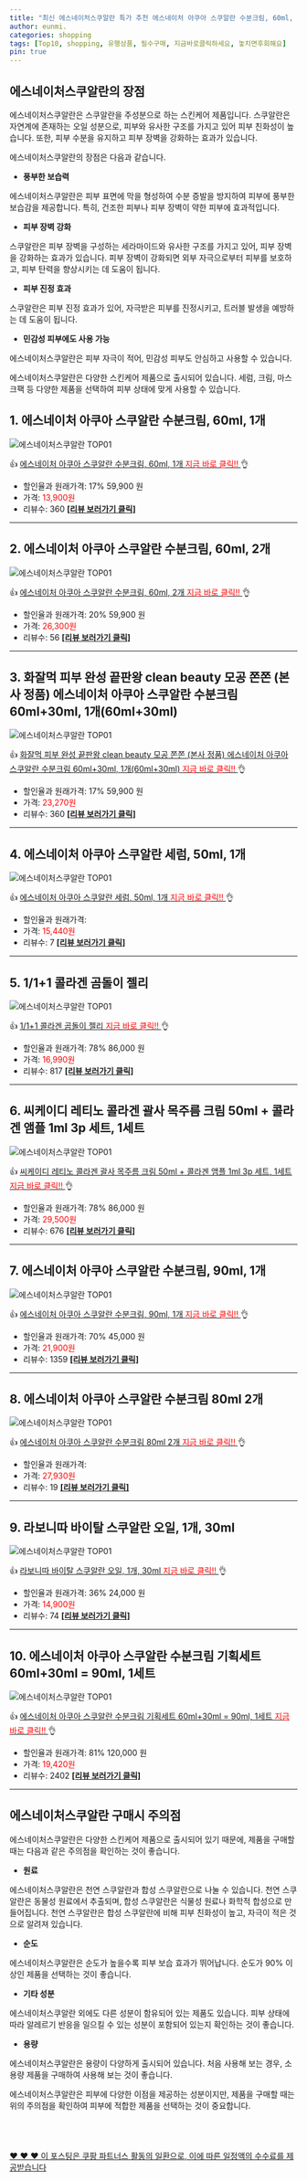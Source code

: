 ```yaml
---
title: "최신 에스네이처스쿠알란 특가 추천 에스네이처 아쿠아 스쿠알란 수분크림, 60ml, 1개 비교 장점"
author: eunmi.
categories: shopping
tags: [Top10, shopping, 유행상품, 필수구매, 지금바로클릭하세요, 놓치면후회해요]
pin: true
---
```

## 에스네이처스쿠알란의 장점

에스네이처스쿠알란은 스쿠알란을 주성분으로 하는 스킨케어 제품입니다. 스쿠알란은 자연계에 존재하는 오일 성분으로, 피부와 유사한 구조를 가지고 있어 피부 친화성이 높습니다. 또한, 피부 수분을 유지하고 피부 장벽을 강화하는 효과가 있습니다.

에스네이처스쿠알란의 장점은 다음과 같습니다.

* **풍부한 보습력**

에스네이처스쿠알란은 피부 표면에 막을 형성하여 수분 증발을 방지하여 피부에 풍부한 보습감을 제공합니다. 특히, 건조한 피부나 피부 장벽이 약한 피부에 효과적입니다.

* **피부 장벽 강화**

스쿠알란은 피부 장벽을 구성하는 세라마이드와 유사한 구조를 가지고 있어, 피부 장벽을 강화하는 효과가 있습니다. 피부 장벽이 강화되면 외부 자극으로부터 피부를 보호하고, 피부 탄력을 향상시키는 데 도움이 됩니다.

* **피부 진정 효과**

스쿠알란은 피부 진정 효과가 있어, 자극받은 피부를 진정시키고, 트러블 발생을 예방하는 데 도움이 됩니다.

* **민감성 피부에도 사용 가능**

에스네이처스쿠알란은 피부 자극이 적어, 민감성 피부도 안심하고 사용할 수 있습니다.

에스네이처스쿠알란은 다양한 스킨케어 제품으로 출시되어 있습니다. 세럼, 크림, 마스크팩 등 다양한 제품을 선택하여 피부 상태에 맞게 사용할 수 있습니다.

   

## 1. 에스네이처 아쿠아 스쿠알란 수분크림, 60ml, 1개

![에스네이처스쿠알란 TOP01](https://thumbnail9.coupangcdn.com/thumbnails/remote/230x230ex/image/retail/images/2020/08/28/16/0/2379b824-007c-4b2d-9948-6695de0c9baa.jpg)


👍 [에스네이처 아쿠아 스쿠알란 수분크림, 60ml, 1개 <font color=red> 지금 바로 클릭!! </font> ](https://link.coupang.com/re/AFFSDP?lptag=AF3617701&subid=GithubCoopas&pageKey=2058194984&traceid=V0-153&itemId=3498238376&vendorItemId=71484435617) 👌 


- 할인율과 원래가격: 17%  59,900   원
- 가격: <span style='color:red'>13,900원</span>
- 리뷰수: 360  [**[리뷰 보러가기 클릭]**](https://link.coupang.com/re/AFFSDP?lptag=AF3617701&subid=GithubCoopas&pageKey=2058194984&traceid=V0-153&itemId=3498238376&vendorItemId=71484435617)

---


   

## 2. 에스네이처 아쿠아 스쿠알란 수분크림, 60ml, 2개

![에스네이처스쿠알란 TOP01](https://thumbnail10.coupangcdn.com/thumbnails/remote/230x230ex/image/retail/images/fd9a5b2b-03a9-4a74-b05d-e9d3563b63031021869776929399659.png)


👍 [에스네이처 아쿠아 스쿠알란 수분크림, 60ml, 2개 <font color=red> 지금 바로 클릭!! </font> ](https://link.coupang.com/re/AFFSDP?lptag=AF3617701&subid=GithubCoopas&pageKey=2058194984&traceid=V0-153&itemId=19167892825&vendorItemId=86286194587) 👌 


- 할인율과 원래가격: 20%  59,900   원
- 가격: <span style='color:red'>26,300원</span>
- 리뷰수: 56  [**[리뷰 보러가기 클릭]**](https://link.coupang.com/re/AFFSDP?lptag=AF3617701&subid=GithubCoopas&pageKey=2058194984&traceid=V0-153&itemId=19167892825&vendorItemId=86286194587)

---


   

## 3. 화잘먹 피부 완성 끝판왕 clean beauty 모공 쫀쫀 (본사 정품) 에스네이처 아쿠아 스쿠알란 수분크림 60ml+30ml, 1개(60ml+30ml)

![에스네이처스쿠알란 TOP01](https://thumbnail8.coupangcdn.com/thumbnails/remote/230x230ex/image/vendor_inventory/e7c2/e2c942ea62fba3db389bb859d7ef71e159ae8da1953241d46367b1f853d0.png)


👍 [화잘먹 피부 완성 끝판왕 clean beauty 모공 쫀쫀 (본사 정품) 에스네이처 아쿠아 스쿠알란 수분크림 60ml+30ml, 1개(60ml+30ml) <font color=red> 지금 바로 클릭!! </font> ](https://link.coupang.com/re/AFFSDP?lptag=AF3617701&subid=GithubCoopas&pageKey=7667584162&traceid=V0-153&itemId=20445245153&vendorItemId=87525798027) 👌 


- 할인율과 원래가격: 17%  59,900   원
- 가격: <span style='color:red'>23,270원</span>
- 리뷰수: 360  [**[리뷰 보러가기 클릭]**](https://link.coupang.com/re/AFFSDP?lptag=AF3617701&subid=GithubCoopas&pageKey=7667584162&traceid=V0-153&itemId=20445245153&vendorItemId=87525798027)

---


   

## 4. 에스네이처 아쿠아 스쿠알란 세럼, 50ml, 1개

![에스네이처스쿠알란 TOP01](https://thumbnail8.coupangcdn.com/thumbnails/remote/230x230ex/image/retail/images/3059092957059257-4edf91a0-da72-4424-9d13-d664a90642a7.jpg)


👍 [에스네이처 아쿠아 스쿠알란 세럼, 50ml, 1개 <font color=red> 지금 바로 클릭!! </font> ](https://link.coupang.com/re/AFFSDP?lptag=AF3617701&subid=GithubCoopas&pageKey=6592565800&traceid=V0-153&itemId=14882343052&vendorItemId=82121229000) 👌 


- 할인율과 원래가격: 
- 가격: <span style='color:red'>15,440원</span>
- 리뷰수: 7  [**[리뷰 보러가기 클릭]**](https://link.coupang.com/re/AFFSDP?lptag=AF3617701&subid=GithubCoopas&pageKey=6592565800&traceid=V0-153&itemId=14882343052&vendorItemId=82121229000)

---


   

## 5. 1/1+1 콜라겐 곰돌이 젤리

![에스네이처스쿠알란 TOP01](https://thumbnail7.coupangcdn.com/thumbnails/remote/230x230ex/image/vendor_inventory/adf3/76369225bbf027ca3ea8d3772504c70e249cc391679fb4046be149acd86a.png)


👍 [1/1+1 콜라겐 곰돌이 젤리 <font color=red> 지금 바로 클릭!! </font> ](https://link.coupang.com/re/AFFSDP?lptag=AF3617701&subid=GithubCoopas&pageKey=7700325453&traceid=V0-153&itemId=20615417932&vendorItemId=87699978066) 👌 


- 할인율과 원래가격: 78%  86,000   원
- 가격: <span style='color:red'>16,990원</span>
- 리뷰수: 817  [**[리뷰 보러가기 클릭]**](https://link.coupang.com/re/AFFSDP?lptag=AF3617701&subid=GithubCoopas&pageKey=7700325453&traceid=V0-153&itemId=20615417932&vendorItemId=87699978066)

---


   

## 6. 씨케이디 레티노 콜라겐 괄사 목주름 크림 50ml + 콜라겐 앰플 1ml 3p 세트, 1세트

![에스네이처스쿠알란 TOP01](https://thumbnail10.coupangcdn.com/thumbnails/remote/230x230ex/image/retail/images/2023/05/10/17/4/45d7471e-c8d3-423e-bc05-a10230ad09e1.jpg)


👍 [씨케이디 레티노 콜라겐 괄사 목주름 크림 50ml + 콜라겐 앰플 1ml 3p 세트, 1세트 <font color=red> 지금 바로 클릭!! </font> ](https://link.coupang.com/re/AFFSDP?lptag=AF3617701&subid=GithubCoopas&pageKey=7325691924&traceid=V0-153&itemId=18797465462&vendorItemId=85928341966) 👌 


- 할인율과 원래가격: 78%  86,000   원
- 가격: <span style='color:red'>29,500원</span>
- 리뷰수: 676  [**[리뷰 보러가기 클릭]**](https://link.coupang.com/re/AFFSDP?lptag=AF3617701&subid=GithubCoopas&pageKey=7325691924&traceid=V0-153&itemId=18797465462&vendorItemId=85928341966)

---


   

## 7. 에스네이처 아쿠아 스쿠알란 수분크림, 90ml, 1개

![에스네이처스쿠알란 TOP01](https://thumbnail10.coupangcdn.com/thumbnails/remote/230x230ex/image/vendor_inventory/5eeb/172063a861d529adbfad4f83e0820e83247bb4b5c703356413a59817c9f8.jpg)


👍 [에스네이처 아쿠아 스쿠알란 수분크림, 90ml, 1개 <font color=red> 지금 바로 클릭!! </font> ](https://link.coupang.com/re/AFFSDP?lptag=AF3617701&subid=GithubCoopas&pageKey=2058194984&traceid=V0-153&itemId=19954798943&vendorItemId=87053744466) 👌 


- 할인율과 원래가격: 70%  45,000   원
- 가격: <span style='color:red'>21,900원</span>
- 리뷰수: 1359  [**[리뷰 보러가기 클릭]**](https://link.coupang.com/re/AFFSDP?lptag=AF3617701&subid=GithubCoopas&pageKey=2058194984&traceid=V0-153&itemId=19954798943&vendorItemId=87053744466)

---


   

## 8. 에스네이처 아쿠아 스쿠알란 수분크림 80ml 2개

![에스네이처스쿠알란 TOP01](https://thumbnail9.coupangcdn.com/thumbnails/remote/230x230ex/image/vendor_inventory/6b9a/e84d796e11a7f9b74342b2f1c355e024b4d55a5988c1319d8d86d195a922.jpg)


👍 [에스네이처 아쿠아 스쿠알란 수분크림 80ml 2개 <font color=red> 지금 바로 클릭!! </font> ](https://link.coupang.com/re/AFFSDP?lptag=AF3617701&subid=GithubCoopas&pageKey=2058194984&traceid=V0-153&itemId=16093987610&vendorItemId=86348539302) 👌 


- 할인율과 원래가격: 
- 가격: <span style='color:red'>27,930원</span>
- 리뷰수: 19  [**[리뷰 보러가기 클릭]**](https://link.coupang.com/re/AFFSDP?lptag=AF3617701&subid=GithubCoopas&pageKey=2058194984&traceid=V0-153&itemId=16093987610&vendorItemId=86348539302)

---


   

## 9. 라보니따 바이탈 스쿠알란 오일, 1개, 30ml

![에스네이처스쿠알란 TOP01](https://thumbnail8.coupangcdn.com/thumbnails/remote/230x230ex/image/vendor_inventory/images/2017/02/09/16/7/3fab0576-cfb2-4b6a-a9c1-277d17b5dfb3.jpg)


👍 [라보니따 바이탈 스쿠알란 오일, 1개, 30ml <font color=red> 지금 바로 클릭!! </font> ](https://link.coupang.com/re/AFFSDP?lptag=AF3617701&subid=GithubCoopas&pageKey=14566313&traceid=V0-153&itemId=60201740&vendorItemId=3094192062) 👌 


- 할인율과 원래가격: 36%  24,000   원
- 가격: <span style='color:red'>14,900원</span>
- 리뷰수: 74  [**[리뷰 보러가기 클릭]**](https://link.coupang.com/re/AFFSDP?lptag=AF3617701&subid=GithubCoopas&pageKey=14566313&traceid=V0-153&itemId=60201740&vendorItemId=3094192062)

---


   

## 10. 에스네이처 아쿠아 스쿠알란 수분크림 기획세트 60ml+30ml = 90ml, 1세트

![에스네이처스쿠알란 TOP01](https://thumbnail7.coupangcdn.com/thumbnails/remote/230x230ex/image/vendor_inventory/3406/3a465ef41f155588a16896b0d13fcc2ef11d74944be279d9b76ae5f6579e.PNG)


👍 [에스네이처 아쿠아 스쿠알란 수분크림 기획세트 60ml+30ml = 90ml, 1세트 <font color=red> 지금 바로 클릭!! </font> ](https://link.coupang.com/re/AFFSDP?lptag=AF3617701&subid=GithubCoopas&pageKey=6078032870&traceid=V0-153&itemId=11252858292&vendorItemId=86658567639) 👌 


- 할인율과 원래가격: 81%  120,000   원
- 가격: <span style='color:red'>19,420원</span>
- 리뷰수: 2402  [**[리뷰 보러가기 클릭]**](https://link.coupang.com/re/AFFSDP?lptag=AF3617701&subid=GithubCoopas&pageKey=6078032870&traceid=V0-153&itemId=11252858292&vendorItemId=86658567639)

---
## 에스네이처스쿠알란 구매시 주의점

에스네이처스쿠알란은 다양한 스킨케어 제품으로 출시되어 있기 때문에, 제품을 구매할 때는 다음과 같은 주의점을 확인하는 것이 좋습니다.

* **원료**

에스네이처스쿠알란은 천연 스쿠알란과 합성 스쿠알란으로 나눌 수 있습니다. 천연 스쿠알란은 동물성 원료에서 추출되며, 합성 스쿠알란은 식물성 원료나 화학적 합성으로 만들어집니다. 천연 스쿠알란은 합성 스쿠알란에 비해 피부 친화성이 높고, 자극이 적은 것으로 알려져 있습니다.

* **순도**

에스네이처스쿠알란은 순도가 높을수록 피부 보습 효과가 뛰어납니다. 순도가 90% 이상인 제품을 선택하는 것이 좋습니다.

* **기타 성분**

에스네이처스쿠알란 외에도 다른 성분이 함유되어 있는 제품도 있습니다. 피부 상태에 따라 알레르기 반응을 일으킬 수 있는 성분이 포함되어 있는지 확인하는 것이 좋습니다.

* **용량**

에스네이처스쿠알란은 용량이 다양하게 출시되어 있습니다. 처음 사용해 보는 경우, 소용량 제품을 구매하여 사용해 보는 것이 좋습니다.

에스네이처스쿠알란은 피부에 다양한 이점을 제공하는 성분이지만, 제품을 구매할 때는 위의 주의점을 확인하여 피부에 적합한 제품을 선택하는 것이 중요합니다.<br><br><br><br><br> [ ❤ ❤ ❤ 이 포스팅은 쿠팡 파트너스 활동의 일환으로, 이에 따른 일정액의 수수료를 제공받습니다](https://link.coupang.com/a/bcEFyh)